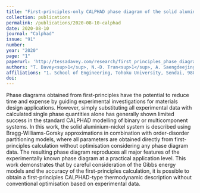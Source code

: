 ```yaml
---
title: "First-principles-only CALPHAD phase diagram of the solid aluminium-nickel (Al-Ni) system"
collection: publications
permalink: /publications/2020-08-10-calphad
date: 2020-08-10
journal: "Calphad"
issue: "91"
number: 
year: "2020"
page: "1"
paperurl: 'http://tessadavey.com/research/first_principles_phase_diagrams/'
authors: "T. Davey<sup>1</sup>, N.-D. Tran<sup>1</sup>, A. Saengdeejing<sup>1</sup>, Y. Chen<sup>1</sup>"
affiliations: "1. School of Engineering, Tohoku University, Sendai, 980-8579, Japan"
doi: 
---
```

Phase diagrams obtained from first-principles have the potential to reduce time and expense by guiding experimental investigations for materials design applications. However, simply substituting all experimental data with calculated single phase quantities alone has generally shown limited success in the standard CALPHAD modelling of binary or multicomponent systems. In this work, the solid aluminium-nickel system is described using Bragg-Williams-Gorsky approximations in combination with order-disorder partitioning models, where all parameters are obtained directly from first-principles calculation without optimisation considering any phase diagram data. The resulting phase diagram reproduces all major features of the experimentally known phase diagram at a practical application level. This work demonstrates that by careful consideration of the Gibbs energy models and the accuracy of the first-principles calculation, it is possible to obtain a first-principles CALPHAD-type thermodynamic description without conventional optimisation based on experimental data.
